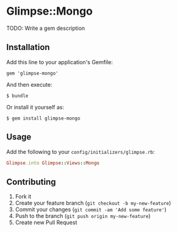 # Glimpse::Mongo

TODO: Write a gem description

## Installation

Add this line to your application's Gemfile:

    gem 'glimpse-mongo'

And then execute:

    $ bundle

Or install it yourself as:

    $ gem install glimpse-mongo

## Usage

Add the following to your `config/initializers/glimpse.rb`: 

```ruby
Glimpse.into Glimpse::Views::Mongo
```

## Contributing

1. Fork it
2. Create your feature branch (`git checkout -b my-new-feature`)
3. Commit your changes (`git commit -am 'Add some feature'`)
4. Push to the branch (`git push origin my-new-feature`)
5. Create new Pull Request
